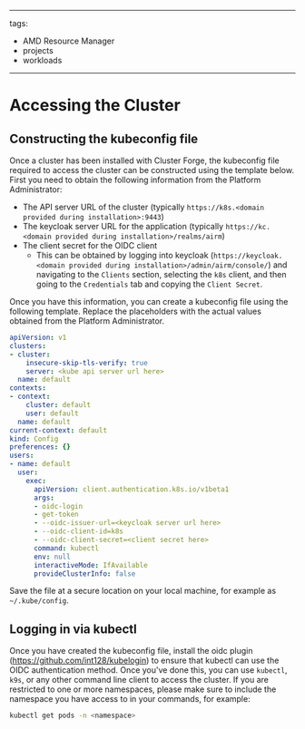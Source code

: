 <!--
Copyright © Advanced Micro Devices, Inc., or its affiliates.

SPDX-License-Identifier: MIT
-->

---
tags:
  - AMD Resource Manager
  - projects
  - workloads
---
# Accessing the Cluster

## Constructing the kubeconfig file
Once a cluster has been installed with Cluster Forge, the kubeconfig file required to access the cluster can be constructed using the template below.
First you need to obtain the following information from the Platform Administrator:
  - The API server URL of the cluster (typically `https://k8s.<domain provided during installation>:9443`)
  - The keycloak server URL for the application (typically `https://kc.<domain provided during installation>/realms/airm`)
  - The client secret for the OIDC client
    - This can be obtained by logging into keycloak (`https://keycloak.<domain provided during installation>/admin/airm/console/`) and navigating to the `Clients` section, selecting the `k8s` client, and then going to the `Credentials` tab and copying the `Client Secret`.

Once you have this information, you can create a kubeconfig file using the following template. Replace the placeholders with the actual values obtained from the Platform Administrator.

```yaml
apiVersion: v1
clusters:
- cluster:
    insecure-skip-tls-verify: true
    server: <kube api server url here>
  name: default
contexts:
- context:
    cluster: default
    user: default
  name: default
current-context: default
kind: Config
preferences: {}
users:
- name: default
  user:
    exec:
      apiVersion: client.authentication.k8s.io/v1beta1
      args:
      - oidc-login
      - get-token
      - --oidc-issuer-url=<keycloak server url here>
      - --oidc-client-id=k8s
      - --oidc-client-secret=<client secret here>
      command: kubectl
      env: null
      interactiveMode: IfAvailable
      provideClusterInfo: false
```

Save the file at a secure location on your local machine, for example as `~/.kube/config`.

## Logging in via kubectl
Once you have created the kubeconfig file, install the oidc plugin (https://github.com/int128/kubelogin) to ensure that kubectl can use the OIDC authentication method.
Once you've done this, you can use `kubectl`, `k9s`, or any other command line client to access the cluster.
If you are restricted to one or more namespaces, please make sure to include the namespace you have access to in your commands, for example:
```bash
kubectl get pods -n <namespace>
```
